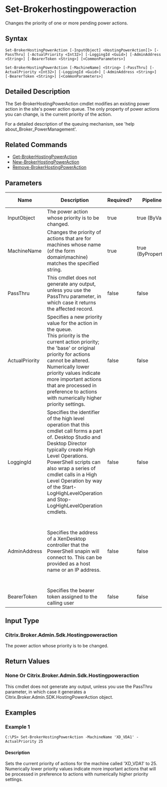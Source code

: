 ﻿
# Set-Brokerhostingpoweraction
Changes the priority of one or more pending power actions.
## Syntax
```
Set-BrokerHostingPowerAction [-InputObject] <HostingPowerAction[]> [-PassThru] [-ActualPriority <Int32>] [-LoggingId <Guid>] [-AdminAddress <String>] [-BearerToken <String>] [<CommonParameters>]

Set-BrokerHostingPowerAction [-MachineName] <String> [-PassThru] [-ActualPriority <Int32>] [-LoggingId <Guid>] [-AdminAddress <String>] [-BearerToken <String>] [<CommonParameters>]
```
## Detailed Description
The Set-BrokerHostingPowerAction cmdlet modifies an existing power action in the site's power action queue. The only property of power actions you can change, is the current priority of the action.

For a detailed description of the queuing mechanism, see 'help about\_Broker\_PowerManagement'.


## Related Commands

* [Get-BrokerHostingPowerAction](./Get-BrokerHostingPowerAction/)
* [New-BrokerHostingPowerAction](./New-BrokerHostingPowerAction/)
* [Remove-BrokerHostingPowerAction](./Remove-BrokerHostingPowerAction/)
## Parameters
| Name   | Description | Required? | Pipeline Input | Default Value |
| --- | --- | --- | --- | --- |
| InputObject | The power action whose priority is to be changed. | true | true (ByValue) |  |
| MachineName | Changes the priority of actions that are for machines whose name (of the form domain\\machine) matches the specified string. | true | true (ByPropertyName) |  |
| PassThru | This cmdlet does not generate any output, unless you use the PassThru parameter, in which case it returns the affected record. | false | false | False |
| ActualPriority | Specifies a new priority value for the action in the queue.<br>This priority is the current action priority; the 'base' or original priority for actions cannot be altered. Numerically lower priority values indicate more important actions that are processed in preference to actions with numerically higher priority settings. | false | false |  |
| LoggingId | Specifies the identifier of the high level operation that this cmdlet call forms a part of. Desktop Studio and Desktop Director typically create High Level Operations. PowerShell scripts can also wrap a series of cmdlet calls in a High Level Operation by way of the Start-LogHighLevelOperation and Stop-LogHighLevelOperation cmdlets. | false | false |  |
| AdminAddress | Specifies the address of a XenDesktop controller that the PowerShell snapin will connect to. This can be provided as a host name or an IP address. | false | false | Localhost. Once a value is provided by any cmdlet, this value will become the default. |
| BearerToken | Specifies the bearer token assigned to the calling user | false | false |  |

## Input Type

### Citrix.Broker.Admin.Sdk.Hostingpoweraction
The power action whose priority is to be changed.
## Return Values

### None Or Citrix.Broker.Admin.Sdk.Hostingpoweraction
This cmdlet does not generate any output, unless you use the PassThru parameter, in which case it generates a Citrix.Broker.Admin.SDK.HostingPowerAction object.
## Examples

### Example 1
```
C:\PS> Set-BrokerHostingPowerAction -MachineName 'XD_VDA1' -ActualPriority 25
```
#### Description
Sets the current priority of actions for the machine called 'XD\_VDA1' to 25. Numerically lower priority values indicate more important actions that will be processed in preference to actions with numerically higher priority settings.
